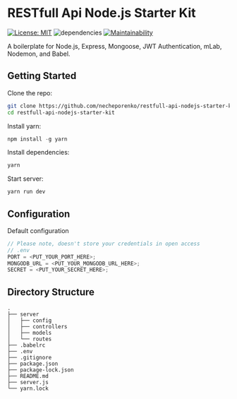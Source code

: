 # RESTfull Api Node.js Starter Kit
[![License: MIT](https://img.shields.io/badge/License-MIT-brightgreen.svg)](https://opensource.org/licenses/MIT) ![dependencies](https://img.shields.io/david/necheporenko/restfull-api-nodejs-starter-kit.svg?style=flat) [![Maintainability](https://api.codeclimate.com/v1/badges/4286f11a88200108d3f8/maintainability)](https://codeclimate.com/github/necheporenko/restfull-api-nodejs-starter-kit/maintainability)

A boilerplate for Node.js, Express, Mongoose, JWT Authentication, mLab, Nodemon, and Babel.

## Getting Started

Clone the repo:

```sh
git clone https://github.com/necheporenko/restfull-api-nodejs-starter-kit.git
cd restfull-api-nodejs-starter-kit
```

Install yarn:

```js
npm install -g yarn
```

Install dependencies:

```sh
yarn
```

Start server:

```sh
yarn run dev
```

## Configuration

Default configuration

```js
// Please note, doesn't store your credentials in open access
// .env
PORT = <PUT_YOUR_PORT_HERE>;
MONGODB_URL = <PUT_YOUR_MONGODB_URL_HERE>;
SECRET = <PUT_YOUR_SECRET_HERE>;
```

## Directory Structure

```
.
├── server
│   ├── config
│   ├── controllers
│   ├── models
│   └── routes
├── .babelrc
├── .env
├── .gitignore
├── package.json
├── package-lock.json
├── README.md
├── server.js
└── yarn.lock
```
